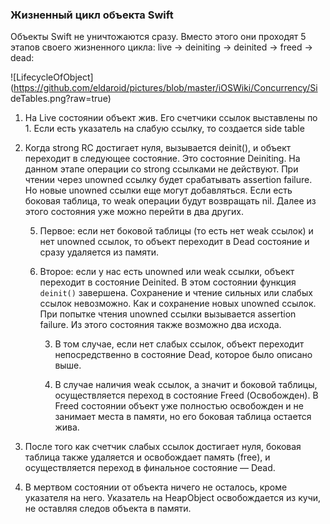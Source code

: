### Жизненный цикл объекта Swift

Объекты Swift не уничтожаются сразу. Вместо этого они проходят 5 этапов своего жизненного цикла: live → deiniting → deinited → freed → dead:

![LifecycleOfObject](https://github.com/eldaroid/pictures/blob/master/iOSWiki/Concurrency/Si  deTables.png?raw=true)

1) На Live состоянии объект жив. Его счетчики ссылок выставлены по 1. Если есть указатель на слабую ссылку, то создается side table

2) Когда strong RC достигает нуля, вызывается deinit(), и объект переходит в следующее состояние. Это состояние Deiniting. На данном этапе операции со strong ссылками не действуют. При чтении через unowned ссылку будет срабатывать assertion failure. Но новые unowned ссылки еще могут добавляться. Если есть боковая таблица, то weak операции будут возвращать nil. Далее из этого состояния уже можно перейти в два других.

    5) Первое: если нет боковой таблицы (то есть нет weak ссылок) и нет unowned ссылок, то объект переходит в Dead состояние и сразу удаляется из памяти.

    3) Второе: если у нас есть unowned или weak ссылки, объект переходит в состояние Deinited. В этом состоянии функция `deinit()` завершена. Сохранение и чтение сильных или слабых ссылок невозможно. Как и сохранение новых unowned ссылок. При попытке чтения unowned ссылки вызывается assertion failure. Из этого состояния также возможно два исхода.

        3) В том случае, если нет слабых ссылок, объект переходит непосредственно в состояние Dead, которое было описано выше.

        4) В случае наличия weak ссылок, а значит и боковой таблицы, осуществляется переход в состояние Freed (Освобожден). В Freed состоянии объект уже полностью освобожден и не занимает места в памяти, но его боковая таблица остается жива.

4) После того как счетчик слабых ссылок достигает нуля, боковая таблица также удаляется и освобождает память (free), и осуществляется переход в финальное состояние — Dead.

5) В мертвом состоянии от объекта ничего не осталось, кроме указателя на него. Указатель на HeapObject освобождается из кучи, не оставляя следов объекта в памяти.
